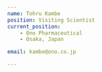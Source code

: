 ```yaml
---
name: Tohru Kambe
position: Visiting Scientist
current_position:
    - Ono Pharmaceutical
    - Osaka, Japan

email: kambe@ono.co.jp

---
```

